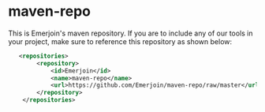 # maven-repo

This is Emerjoin's maven repository. If you are to include any of our tools in your project, make sure to reference this repository as shown below:

```xml
   <repositories>
        <repository>
            <id>Emerjoin</id>
            <name>maven-repo</name>
            <url>https://github.com/Emerjoin/maven-repo/raw/master</url>
        </repository>
    </repositories>
```

